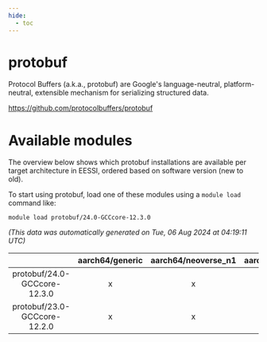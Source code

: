 ```yaml
---
hide:
  - toc
---
```


protobuf
========


Protocol Buffers (a.k.a., protobuf) are Google's language-neutral, platform-neutral, extensible mechanism for serializing structured data.

https://github.com/protocolbuffers/protobuf
# Available modules


The overview below shows which protobuf installations are available per target architecture in EESSI, ordered based on software version (new to old).

To start using protobuf, load one of these modules using a `module load` command like:

```shell
module load protobuf/24.0-GCCcore-12.3.0
```

*(This data was automatically generated on Tue, 06 Aug 2024 at 04:19:11 UTC)*  

| |aarch64/generic|aarch64/neoverse_n1|aarch64/neoverse_v1|x86_64/generic|x86_64/amd/zen2|x86_64/amd/zen3|x86_64/amd/zen4|x86_64/intel/haswell|x86_64/intel/skylake_avx512|
| :---: | :---: | :---: | :---: | :---: | :---: | :---: | :---: | :---: | :---: |
|protobuf/24.0-GCCcore-12.3.0|x|x|x|x|x|x|x|x|x|
|protobuf/23.0-GCCcore-12.2.0|x|x|x|x|x|x|-|x|x|
